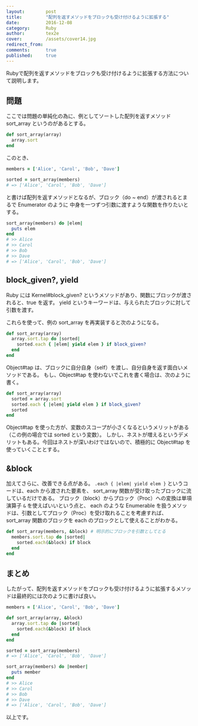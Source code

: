 ```yaml
---
layout:        post
title:         "配列を返すメソッドをブロックも受け付けるように拡張する"
date:          2016-12-08
category:      Ruby
author:        tex2e
cover:         /assets/cover14.jpg
redirect_from:
comments:      true
published:     true
---
```


Rubyで配列を返すメソッドをブロックも受け付けるように拡張する方法について説明します。


問題
----------

ここでは問題の単純化の為に、例としてソートした配列を返すメソッド sort_array というのがあるとする。

```ruby
def sort_array(array)
  array.sort
end
```

このとき、

```ruby
members = ['Alice', 'Carol', 'Bob', 'Dave']

sorted = sort_array(members)
# => ['Alice', 'Carol', 'Bob', 'Dave']
```

と書けば配列を返すメソッドとなるが、ブロック（do ~ end）が渡されるとまるで Enumerator のように
中身を一つずつ引数に渡すような関数を作りたいとする。

```ruby
sort_array(members) do |elem|
  puts elem
end
# >> Alice
# >> Carol
# >> Bob
# >> Dave
# => ['Alice', 'Carol', 'Bob', 'Dave']
```


block_given?, yield
--------------------

Ruby には Kernel#block_given? というメソッドがあり、関数にブロックが渡されると、true を返す。
yield というキーワードは、与えられたブロックに対して引数を渡す。

これらを使って、例の sort_array を再実装すると次のようになる。

```ruby
def sort_array(array)
  array.sort.tap do |sorted|
    sorted.each { |elem| yield elem } if block_given?
  end
end
```

Object#tap は、ブロックに自分自身（self）を渡し、自分自身を返す面白いメソッドである。
もし、Object#tap を使わないでこれを書く場合は、次のように書く。

```ruby
def sort_array(array)
  sorted = array.sort
  sorted.each { |elem| yield elem } if block_given?
  sorted
end
```

Object#tap を使った方が、変数のスコープが小さくなるというメリットがある（この例の場合では sorted という変数）。
しかし、ネストが増えるというデメリットもある。今回はネストが深いわけではないので、積極的に Object#tap
を使っていくこととする。


&block
-------------

加えてさらに、改善できる点がある。
`.each { |elem| yield elem }` というコードは、each から渡された要素を、
sort_array 関数が受け取ったブロックに流しているだけである。
ブロック（block）からプロック（Proc）への変換は単項演算子 `&` を使えばいいという点と、
each のような Enumerable を扱うメソッドは、引数としてプロック（Proc）を受け取れることを考慮すれば、
sort_array 関数のブロックを each のプロックとして使えることがわかる。

```ruby
def sort_array(members, &block) # 明示的にブロックを引数としてとる
  members.sort.tap do |sorted|
    sorted.each(&block) if block
  end
end
```

まとめ
-------------

したがって、配列を返すメソッドをブロックも受け付けるように拡張するメソッドは最終的には次のように書けば良い。

```ruby
members = ['Alice', 'Carol', 'Bob', 'Dave']

def sort_array(array, &block)
  array.sort.tap do |sorted|
    sorted.each(&block) if block
  end
end

sorted = sort_array(members)
# => ['Alice', 'Carol', 'Bob', 'Dave']

sort_array(members) do |member|
  puts member
end
# >> Alice
# >> Carol
# >> Bob
# >> Dave
# => ['Alice', 'Carol', 'Bob', 'Dave']
```

以上です。
